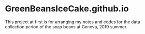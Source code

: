 # GreenBeansIceCake.github.io
This project at first is for arranging my notes and codes for the data collection period of the snap beans at Geneva, 2019 summer.

